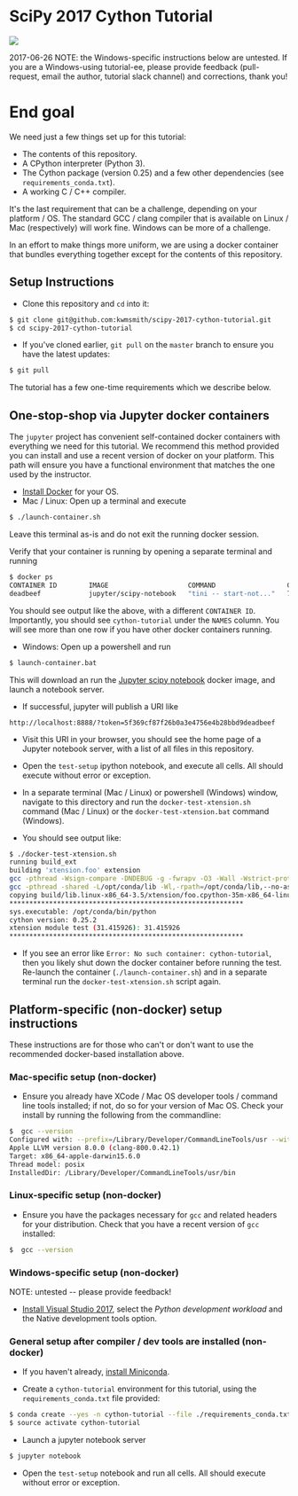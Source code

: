 # SciPy 2017 Cython Tutorial

<img src="https://imgs.xkcd.com/comics/universal_install_script.png" />

2017-06-26 NOTE: the Windows-specific instructions below are untested.  If you
are a Windows-using tutorial-ee, please provide feedback (pull-request,
email the author, tutorial slack channel) and corrections, thank you!

# End goal

We need just a few things set up for this tutorial:
* The contents of this repository.
* A CPython interpreter (Python 3).
* The Cython package (version 0.25) and a few other dependencies (see
  `requirements_conda.txt`).
* A working C / C++ compiler.

It's the last requirement that can be a challenge, depending on your platform /
OS.  The standard GCC / clang compiler that is available on Linux / Mac
(respectively) will work fine.  Windows can be more of a challenge.

In an effort to make things more uniform, we are using a docker container that
bundles everything together except for the contents of this repository.

## Setup Instructions

* Clone this repository and `cd` into it:

```bash
$ git clone git@github.com:kwmsmith/scipy-2017-cython-tutorial.git
$ cd scipy-2017-cython-tutorial
```

* If you've cloned earlier, `git pull` on the `master` branch to ensure you
have the latest updates:

```bash
$ git pull
```

The tutorial has a few one-time requirements which we describe below.

## One-stop-shop via Jupyter docker containers

The `jupyter` project has convenient self-contained docker containers with
everything we need for this tutorial.  We recommend this method provided you
can install and use a recent version of docker on your platform.   This path
will ensure you have a functional environment that matches the one used by the
instructor.

* [Install Docker](https://www.docker.com/community-edition) for your OS.
* Mac / Linux: Open up a terminal and execute

```bash
$ ./launch-container.sh
```

Leave this terminal as-is and do not exit the running docker session.

Verify that your container is running by opening a separate terminal and running

```bash
$ docker ps
CONTAINER ID        IMAGE                    COMMAND                  CREATED             STATUS              PORTS                    NAMES
deadbeef            jupyter/scipy-notebook   "tini -- start-not..."   7 minutes ago       Up 7 minutes        0.0.0.0:8888->8888/tcp   cython-tutorial
```

You should see output like the above, with a different `CONTAINER ID`.
Importantly, you should see `cython-tutorial` under the `NAMES` column.  You
will see more than one row if you have other docker containers running.

* Windows: Open up a powershell and run

```bash
$ launch-container.bat 
```

This will download an run the [Jupyter scipy
notebook](https://hub.docker.com/r/jupyter/scipy-notebook/) docker image, and
launch a notebook server.

* If successful, jupyter will publish a URI like

```
http://localhost:8888/?token=5f369cf87f26b0a3e4756e4b28bbd9deadbeef
```

* Visit this URI in your browser, you should see the home page of a Jupyter
notebook server, with a list of all files in this repository.

* Open the `test-setup` ipython notebook, and execute all cells.  All should
execute without error or exception.

* In a separate terminal (Mac / Linux) or powershell (Windows) window, navigate
to this directory and run the `docker-test-xtension.sh` command (Mac / Linux)
or the `docker-test-xtension.bat` command (Windows).

* You should see output like:

```bash
$ ./docker-test-xtension.sh
running build_ext
building 'xtension.foo' extension
gcc -pthread -Wsign-compare -DNDEBUG -g -fwrapv -O3 -Wall -Wstrict-prototypes -fPIC -I/opt/conda/include/python3.5m -c xtension/foo.c -o build/temp.linux-x86_64-3.5/xtension/foo.o
gcc -pthread -shared -L/opt/conda/lib -Wl,-rpath=/opt/conda/lib,--no-as-needed build/temp.linux-x86_64-3.5/xtension/foo.o -L/opt/conda/lib -lpython3.5m -o build/lib.linux-x86_64-3.5/xtension/foo.cpython-35m-x86_64-linux-gnu.so
copying build/lib.linux-x86_64-3.5/xtension/foo.cpython-35m-x86_64-linux-gnu.so -> xtension
***********************************************************
sys.executable: /opt/conda/bin/python
cython version: 0.25.2
xtension module test (31.415926): 31.415926
***********************************************************
```

* If you see an error like `Error: No such container: cython-tutorial`, then
you likely shut down the docker container before running the test.  Re-launch
the container (`./launch-container.sh`) and in a separate terminal run the
`docker-test-xtension.sh` script again.

## Platform-specific (non-docker) setup instructions

These instructions are for those who can't or don't want to use the recommended
docker-based installation above.

### Mac-specific setup (non-docker)

* Ensure you already have XCode / Mac OS developer tools / command line tools
installed; if not, do so for your version of Mac OS.  Check your install by
running the following from the commandline:

```bash
$  gcc --version
Configured with: --prefix=/Library/Developer/CommandLineTools/usr --with-gxx-include-dir=/usr/include/c++/4.2.1
Apple LLVM version 8.0.0 (clang-800.0.42.1)
Target: x86_64-apple-darwin15.6.0
Thread model: posix
InstalledDir: /Library/Developer/CommandLineTools/usr/bin
```

### Linux-specific setup (non-docker)

* Ensure you have the packages necessary for `gcc` and related headers for your
distribution.  Check that you have a recent version of `gcc` installed:

```bash
$  gcc --version
```

### Windows-specific setup (non-docker)

NOTE: untested -- please provide feedback!

* [Install Visual Studio 2017](https://blogs.msdn.microsoft.com/pythonengineering/2016/04/11/unable-to-find-vcvarsall-bat/), select the *Python development workload* and the Native development tools option.

### General setup after compiler / dev tools are installed (non-docker)

* If you haven't already, [install Miniconda](https://conda.io/miniconda.html).

* Create a `cython-tutorial` environment for this tutorial, using the
`requirements_conda.txt` file provided:

```bash
$ conda create --yes -n cython-tutorial --file ./requirements_conda.txt
$ source activate cython-tutorial
```

* Launch a jupyter notebook server

```bash
$ jupyter notebook
```

* Open the `test-setup` notebook and run all cells.  All should execute without
error or exception.
